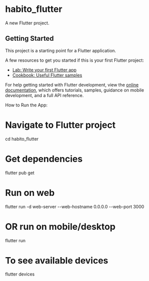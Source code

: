 # habito_flutter

A new Flutter project.

## Getting Started

This project is a starting point for a Flutter application.

A few resources to get you started if this is your first Flutter project:

- [Lab: Write your first Flutter app](https://docs.flutter.dev/get-started/codelab)
- [Cookbook: Useful Flutter samples](https://docs.flutter.dev/cookbook)

For help getting started with Flutter development, view the
[online documentation](https://docs.flutter.dev/), which offers tutorials,
samples, guidance on mobile development, and a full API reference.


  How to Run the App:

  # Navigate to Flutter project
  cd habito_flutter

  # Get dependencies
  flutter pub get

  # Run on web
  flutter run -d web-server --web-hostname 0.0.0.0 --web-port 3000

  # OR run on mobile/desktop
  flutter run

  # To see available devices
  flutter devices
